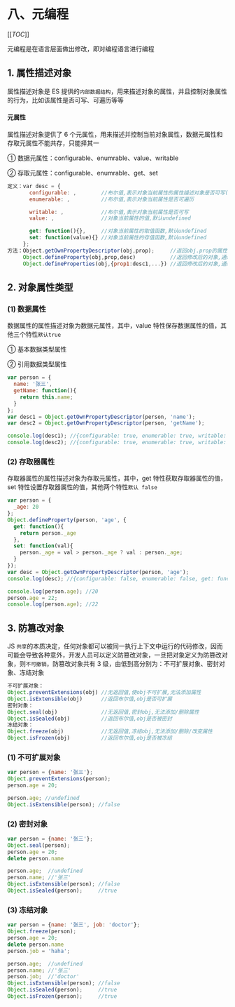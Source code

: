 # 八、元编程

[[_TOC_]]

元编程是在语言层面做出修改，即对编程语言进行编程

## 1. 属性描述对象

属性描述对象是 ES 提供的`内部数据结构`，用来描述对象的属性，并且控制对象属性的行为，比如该属性是否可写、可遍历等等

#### 元属性

属性描述对象提供了 6 个元属性，用来描述并控制当前对象属性，数据元属性和存取元属性不能共存，只能择其一

① 数据元属性：configurable、enumrable、value、writable

② 存取元属性：configurable、enumrable、get、set

```javascript
定义：var desc = {
       configurable: ,        //布尔值,表示对象当前属性的属性描述对象是否可写(设置为false后不可更改)
       enumerable: ,          //布尔值,表示对象当前属性是否可遍历

       writable: ,            //布尔值,表示对象当前属性是否可写
       value: ,               //对象当前属性的值,默认undefined

       get: function(){},     //对象当前属性的取值函数,默认undefined
       set: function(value){} //对象当前属性的存值函数,默认undefined
     };
方法：Object.getOwnPropertyDescriptor(obj,prop);     //返回obj.prop的属性描述对象
     Object.defineProperty(obj,prop,desc)           //返回修改后的对象,通过属性描述对象修改obj.property
     Object.defineProperties(obj,{prop1:desc1,...}) //返回修改后的对象,通过属性描述对象修改obj.property1,...
```

## 2. 对象属性类型

### (1) 数据属性

数据属性的属性描述对象为数据元属性，其中，value 特性保存数据属性的值，其他三个特性`默认true`

① 基本数据类型属性

② 引用数据类型属性

```javascript
var person = {
  name: '张三',
  getName: function(){
    return this.name;
  }
};
var desc1 = Object.getOwnPropertyDescriptor(person, 'name');
var desc2 = Object.getOwnPropertyDescriptor(person, 'getName');

console.log(desc1); //{configurable: true, enumerable: true, writable: true, value: '张三'}
console.log(desc2); //{configurable: true, enumerable: true, writable: true, value: function}
```

### (2) 存取器属性

存取器属性的属性描述对象为存取元属性，其中，get 特性获取存取器属性的值，set 特性设置存取器属性的值，其他两个特性`默认 false`

```javascript
var person = {
  _age: 20
};
Object.defineProperty(person, 'age', {
  get: function(){
    return person._age
  },
  set: function(val){
    person._age = val > person._age ? val : person._age;
  }
});
var desc = Object.getOwnPropertyDescriptor(person, 'age');
console.log(desc); //{configurable: false, enumerable: false, get: function, set: undefined}

console.log(person.age); //20
person.age = 22;
console.log(person.age); //22
```

## 3. 防篡改对象

JS `共享`的本质决定，任何对象都可以被同一执行上下文中运行的代码修改，因而可能会导致各种意外，开发人员可以定义防篡改对象，一旦把对象定义为防篡改对象，则`不可撤销`，防篡改对象共有 3 级，由低到高分别为：不可扩展对象、密封对象、冻结对象

```javascript
不可扩展对象：
Object.preventExtensions(obj) //无返回值,使obj不可扩展,无法添加属性
Object.isExtensible(obj)      //返回布尔值,obj是否可扩展
密封对象：
Object.seal(obj)              //无返回值,密封obj,无法添加/删除属性
Object.isSealed(obj)          //返回布尔值,obj是否被密封
冻结对象：
Object.freeze(obj)            //无返回值,冻结obj,无法添加/删除/改变属性
Object.isFrozen(obj)          //返回布尔值,obj是否被冻结
```

### (1) 不可扩展对象

```javascript
var person = {name: '张三'};
Object.preventExtensions(person);
person.age = 20; 

person.age; //undefined
Object.isExtensible(person); //false
```

### (2) 密封对象

```javascript
var person = {name: '张三'};
Object.seal(person);
person.age = 20;
delete person.name

person.age;  //undefined
person.name; //'张三'
Object.isExtensible(person); //false
Object.isSealed(person);     //true
```

### (3) 冻结对象

```javascript
var person = {name: '张三', job: 'doctor'};
Object.freeze(person);
person.age = 20;
delete person.name
person.job = 'haha';

person.age;  //undefined
person.name; //'张三'
person.job;  //'doctor'
Object.isExtensible(person); //false
Object.isSealed(person);     //true
Object.isFrozen(person);     //true
```
